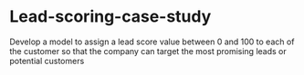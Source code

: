 # Lead-scoring-case-study
Develop a model to assign a lead score value between 0 and 100 to each of the customer so that the company can target  the most promising leads or potential customers

